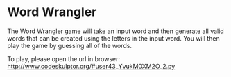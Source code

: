 # Word Wrangler

The Word Wrangler game will take an input word and then generate all valid words that can be created using the letters in the input word. 
You will then play the game by guessing all of the words. 

To play, please open the url in browser: 
http://www.codeskulptor.org/#user43_YvukM0XM2O_2.py
